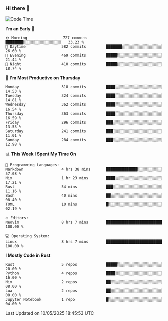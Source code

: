 ### Hi there 👋
<!--START_SECTION:waka-->
![Code Time](http://img.shields.io/badge/Code%20Time-566%20hrs%2035%20mins-blue)

**I'm an Early 🐤** 

```text
🌞 Morning                727 commits         ████████░░░░░░░░░░░░░░░░░   33.23 % 
🌆 Daytime                582 commits         ███████░░░░░░░░░░░░░░░░░░   26.60 % 
🌃 Evening                469 commits         █████░░░░░░░░░░░░░░░░░░░░   21.44 % 
🌙 Night                  410 commits         █████░░░░░░░░░░░░░░░░░░░░   18.74 % 
```
📅 **I'm Most Productive on Thursday** 

```text
Monday                   318 commits         ████░░░░░░░░░░░░░░░░░░░░░   14.53 % 
Tuesday                  324 commits         ████░░░░░░░░░░░░░░░░░░░░░   14.81 % 
Wednesday                362 commits         ████░░░░░░░░░░░░░░░░░░░░░   16.54 % 
Thursday                 363 commits         ████░░░░░░░░░░░░░░░░░░░░░   16.59 % 
Friday                   296 commits         ███░░░░░░░░░░░░░░░░░░░░░░   13.53 % 
Saturday                 241 commits         ███░░░░░░░░░░░░░░░░░░░░░░   11.01 % 
Sunday                   284 commits         ███░░░░░░░░░░░░░░░░░░░░░░   12.98 % 
```


📊 **This Week I Spent My Time On** 

```text
💬 Programming Languages: 
Markdown                 4 hrs 38 mins       ██████████████░░░░░░░░░░░   57.08 % 
Nix                      1 hr 23 mins        ████░░░░░░░░░░░░░░░░░░░░░   17.21 % 
Rust                     54 mins             ███░░░░░░░░░░░░░░░░░░░░░░   11.16 % 
Bash                     40 mins             ██░░░░░░░░░░░░░░░░░░░░░░░   08.40 % 
TOML                     10 mins             █░░░░░░░░░░░░░░░░░░░░░░░░   02.19 % 

🔥 Editors: 
Neovim                   8 hrs 7 mins        █████████████████████████   100.00 % 

💻 Operating System: 
Linux                    8 hrs 7 mins        █████████████████████████   100.00 % 
```

**I Mostly Code in Rust** 

```text
Rust                     5 repos             █████░░░░░░░░░░░░░░░░░░░░   20.00 % 
Python                   4 repos             ████░░░░░░░░░░░░░░░░░░░░░   16.00 % 
Nix                      2 repos             ██░░░░░░░░░░░░░░░░░░░░░░░   08.00 % 
Lua                      2 repos             ██░░░░░░░░░░░░░░░░░░░░░░░   08.00 % 
Jupyter Notebook         1 repo              █░░░░░░░░░░░░░░░░░░░░░░░░   04.00 % 
```




 Last Updated on 10/05/2025 18:45:53 UTC
<!--END_SECTION:waka-->

<!--
**YoganshSharma/YoganshSharma** is a ✨ _special_ ✨ repository because its `README.md` (this file) appears on your GitHub profile.

Here are some ideas to get you started:

- 🔭 I’m currently working on ...
- 🌱 I’m currently learning ...
- 👯 I’m looking to collaborate on ...
- 🤔 I’m looking for help with ...
- 💬 Ask me about ...
- 📫 How to reach me: ...
- 😄 Pronouns: ...
- ⚡ Fun fact: ...
-->
